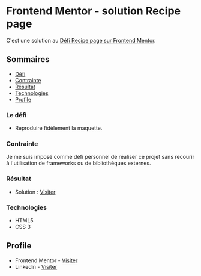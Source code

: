 # Frontend Mentor - solution Recipe page 

C'est une solution au [Défi Recipe page sur Frontend Mentor](https://www.frontendmentor.io/challenges/recipe-page-KiTsR8QQKm/hub). 

## Sommaires

- [Défi](#défi)
- [Contrainte](#Contrainte)
- [Résultat](#Résultat)
- [Technologies](#Technologies)
- [Profile](#Profile)


### Le défi

- Reproduire fidèlement la maquette.

### Contrainte

Je me suis imposé comme défi personnel de réaliser ce projet sans recourir à l'utilisation de frameworks ou de bibliothèques externes.

### Résultat

- Solution : [Visiter](https://yacou-keita.github.io/faq-accordion-main/)

### Technologies

- HTML5 
- CSS 3


## Profile

- Frontend Mentor - [Visiter](https://www.frontendmentor.io/profile/yacou-keita)
- Linkedin - [Visiter](https://www.linkedin.com/in/yacou-keita-b075a1137/)

